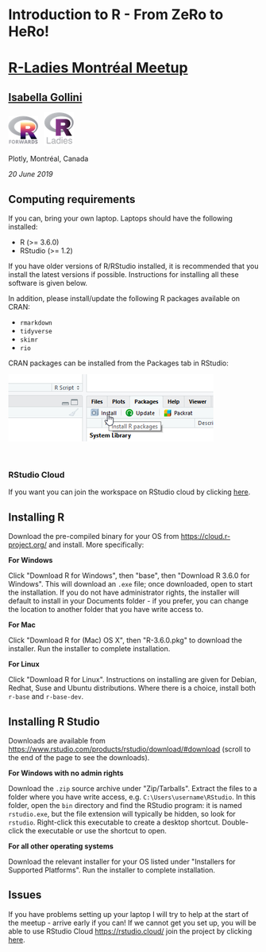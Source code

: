 # Introduction to R - From ZeRo to HeRo! 
# [R-Ladies Montréal Meetup](https://www.meetup.com/rladies-montreal/)
## [Isabella Gollini](https://sites.google.com/site/isabellagollini/)
[![R Forwards](readme-images/forwards_small.png)](http://forwards.github.io/) &nbsp;  [![RLadies](readme-images/RLadies_small.png)](https://rladies.org/)

Plotly, Montréal, Canada

*20 June 2019*


## Computing requirements

If you can, bring your own laptop. Laptops should have the following installed:

- R (>= 3.6.0)
- RStudio (>= 1.2)

If you have older versions of R/RStudio installed, it is recommended that you
install the latest versions if possible. Instructions for installing all these
software is given below.

In addition, please install/update the following R packages available on CRAN:

- `rmarkdown`
- `tidyverse`
- `skimr`
- `rio`

CRAN packages can be installed from the Packages tab in RStudio:

![](readme-images/install_packages.png)

</br>

### RStudio Cloud

If you want you can join the workspace on RStudio cloud by clicking [here](https://rstudio.cloud/spaces/19774/join?access_code=eSVB%2B8WMSwYPBdoK2d5k5CpwO5jpm4oabWjprWfJ).

## Installing R

Download the pre-compiled binary for your OS from https://cloud.r-project.org/
    and install. More specifically:

**For Windows**

Click "Download R for Windows", then "base", then "Download R 3.6.0 for Windows". This will download an `.exe` file; once downloaded, open to start the installation. If you do not have administrator rights, the installer will default to install in your Documents folder - if you prefer, you can change the location to another folder that you have write access to.

**For Mac**

Click "Download R for (Mac) OS X", then "R-3.6.0.pkg" to download the installer. Run the installer to complete installation.

**For Linux**

Click "Download R for Linux". Instructions on installing are given for Debian, Redhat, Suse and Ubuntu distributions. Where there is a choice, install both `r-base` and `r-base-dev`.

## Installing R Studio

Downloads are available from <https://www.rstudio.com/products/rstudio/download/#download> (scroll to the end of the page to see the downloads).

**For Windows with no admin rights**

Download the `.zip` source archive under "Zip/Tarballs". Extract the files to a folder where you have write access, e.g. `C:\Users\username\RStudio`. In this folder, open the `bin` directory and find the RStudio program: it is named `rstudio.exe`, but the file extension will typically be hidden, so look for `rstudio`. Right-click this executable to create a desktop shortcut. Double-click the executable or use the shortcut to open.

**For all other operating systems**

Download the relevant installer for your OS listed under "Installers for Supported Platforms". Run the installer to complete installation.

## Issues

If you have problems setting up your laptop I will try to help at the start of the meetup - arrive early if you can! If we cannot get you set up, you will be able to use RStudio Cloud <https://rstudio.cloud/> join the project by clicking [here](https://rstudio.cloud/spaces/19774/join?access_code=eSVB%2B8WMSwYPBdoK2d5k5CpwO5jpm4oabWjprWfJ).

